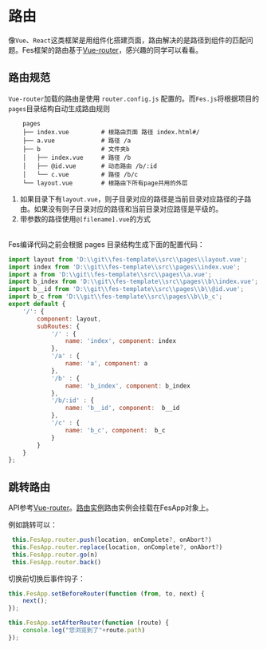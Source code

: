 # 路由
像`Vue`、`React`这类框架是用组件化搭建页面，路由解决的是路径到组件的匹配问题。Fes框架的路由基于[Vue-router](https://router.vuejs.org/zh-cn/)，感兴趣的同学可以看看。

## 路由规范
`Vue-router`加载的路由是使用 `router.config.js` 配置的。而`Fes.js`将根据项目的 `pages`目录结构自动生成路由规则
```
	pages
	├── index.vue         # 根路由页面 路径 index.html#/
    ├── a.vue             # 路径 /a
    ├── b                 # 文件夹b
    │   ├── index.vue     # 路径 /b
    │   ├── @id.vue       # 动态路由 /b/:id
    │   └── c.vue         # 路径 /b/c
    └── layout.vue        # 根路由下所有page共用的外层
```
1. 如果目录下有`layout.vue`，则子目录对应的路径是当前目录对应路径的子路由。如果没有则子目录对应的路径和当前目录对应路径是平级的。
2. 带参数的路径使用`@[filename].vue`的方式

<br>
Fes编译代码之前会根据 pages 目录结构生成下面的配置代码：

```javascript
import layout from 'D:\\git\\fes-template\\src\\pages\\layout.vue';
import index from 'D:\\git\\fes-template\\src\\pages\\index.vue';
import a from 'D:\\git\\fes-template\\src\\pages\\a.vue';
import b_index from 'D:\\git\\fes-template\\src\\pages\\b\\index.vue';
import b__id from 'D:\\git\\fes-template\\src\\pages\\b\\@id.vue';
import b_c from 'D:\\git\\fes-template\\src\\pages\\b\\b_c';
export default { 
    '/': { 
        component: layout,
        subRoutes: {
            '/' : {
                name: 'index', component: index
            },
            '/a' : {
                name: 'a', component: a
            },
            '/b' : {
                name: 'b_index', component: b_index
            },
            '/b/:id' : {
                name: 'b__id', component:  b__id
            },
            '/c' : {
                name: 'b_c', component:  b_c
            }
        }
    }
};
```

## 跳转路由
API参考[Vue-router](https://router.vuejs.org/zh-cn/)。[路由实例](https://router.vuejs.org/zh-cn/api/router-instance.html)路由实例会挂载在FesApp对象上。

例如跳转可以：
```javascript
 this.FesApp.router.push(location, onComplete?, onAbort?)
 this.FesApp.router.replace(location, onComplete?, onAbort?)
 this.FesApp.router.go(n)
 this.FesApp.router.back()
```

切换前切换后事件钩子：
```javascript
this.FesApp.setBeforeRouter(function (from, to, next) {
    next();
});

this.FesApp.setAfterRouter(function (route) {
    console.log("您浏览到了"+route.path)
});
```
